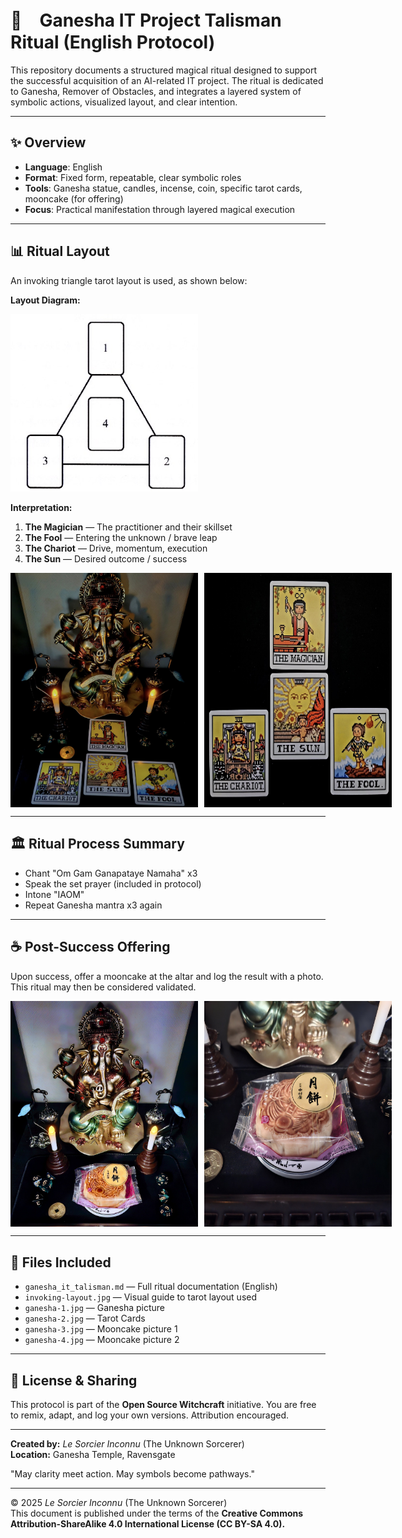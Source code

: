 
# 🐘　Ganesha IT Project Talisman Ritual (English Protocol)

This repository documents a structured magical ritual designed to support the successful acquisition of an AI-related IT project. The ritual is dedicated to Ganesha, Remover of Obstacles, and integrates a layered system of symbolic actions, visualized layout, and clear intention.

---

## ✨ Overview
- **Language**: English
- **Format**: Fixed form, repeatable, clear symbolic roles
- **Tools**: Ganesha statue, candles, incense, coin, specific tarot cards, mooncake (for offering)
- **Focus**: Practical manifestation through layered magical execution

---

## 📊 Ritual Layout
An invoking triangle tarot layout is used, as shown below:

**Layout Diagram:**

 <img src="invoking-layout.jpg" width="300">

**Interpretation:**
1. **The Magician** — The practitioner and their skillset
2. **The Fool** — Entering the unknown / brave leap
3. **The Chariot** — Drive, momentum, execution
4. **The Sun** — Desired outcome / success

<div style="display: flex; gap: 10px;">
  <img src="ganesha-1.jpg" width="300">
  <img src="ganesha-2.jpg" width="300">
</div>

---

## 🏛 Ritual Process Summary
- Chant "Om Gam Ganapataye Namaha" x3
- Speak the set prayer (included in protocol)
- Intone "IAOM"
- Repeat Ganesha mantra x3 again

---

## ☕ Post-Success Offering
Upon success, offer a mooncake at the altar and log the result with a photo. This ritual may then be considered validated.

<div style="display: flex; gap: 10px;">
  <img src="ganesha-3.jpg" width="300">
  <img src="ganesha-4.jpg" width="300">
</div>

---

## 🔗 Files Included
- `ganesha_it_talisman.md` — Full ritual documentation (English)
- `invoking-layout.jpg` — Visual guide to tarot layout used
- `ganesha-1.jpg` — Ganesha picture
- `ganesha-2.jpg` — Tarot Cards
- `ganesha-3.jpg` — Mooncake picture 1
- `ganesha-4.jpg` — Mooncake picture 2

---

## 🐌 License & Sharing
This protocol is part of the **Open Source Witchcraft** initiative. You are free to remix, adapt, and log your own versions. Attribution encouraged.

---

**Created by:** *Le Sorcier Inconnu* (The Unknown Sorcerer)  
**Location:** Ganesha Temple, Ravensgate

"May clarity meet action. May symbols become pathways."

---

© 2025 *Le Sorcier Inconnu* (The Unknown Sorcerer)  
This document is published under the terms of the **Creative Commons Attribution-ShareAlike 4.0 International License (CC BY-SA 4.0).**
